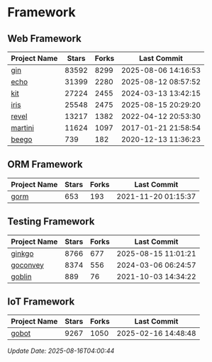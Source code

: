 # Framework

## Web Framework
| Project Name | Stars | Forks | Last Commit |
| ------------ | ----- | ----- | ----------- |
| [gin](https://github.com/gin-gonic/gin) | 83592 | 8299 | 2025-08-06 14:16:53 |
| [echo](https://github.com/labstack/echo) | 31399 | 2280 | 2025-08-12 08:57:52 |
| [kit](https://github.com/go-kit/kit) | 27224 | 2455 | 2024-03-13 13:42:15 |
| [iris](https://github.com/kataras/iris) | 25548 | 2475 | 2025-08-15 20:29:20 |
| [revel](https://github.com/revel/revel) | 13217 | 1382 | 2022-04-12 20:53:30 |
| [martini](https://github.com/go-martini/martini) | 11624 | 1097 | 2017-01-21 21:58:54 |
| [beego](https://github.com/astaxie/beego) | 739 | 182 | 2020-12-13 11:36:23 |

## ORM Framework
| Project Name | Stars | Forks | Last Commit |
| ------------ | ----- | ----- | ----------- |
| [gorm](https://github.com/jinzhu/gorm) | 653 | 193 | 2021-11-20 01:15:37 |

## Testing Framework
| Project Name | Stars | Forks | Last Commit |
| ------------ | ----- | ----- | ----------- |
| [ginkgo](https://github.com/onsi/ginkgo) | 8766 | 677 | 2025-08-15 11:01:21 |
| [goconvey](https://github.com/smartystreets/goconvey) | 8374 | 556 | 2024-03-06 06:24:57 |
| [goblin](https://github.com/franela/goblin) | 889 | 76 | 2021-10-03 14:34:22 |

## IoT Framework
| Project Name | Stars | Forks | Last Commit |
| ------------ | ----- | ----- | ----------- |
| [gobot](https://github.com/hybridgroup/gobot) | 9267 | 1050 | 2025-02-16 14:48:48 |

*Update Date: 2025-08-16T04:00:44*